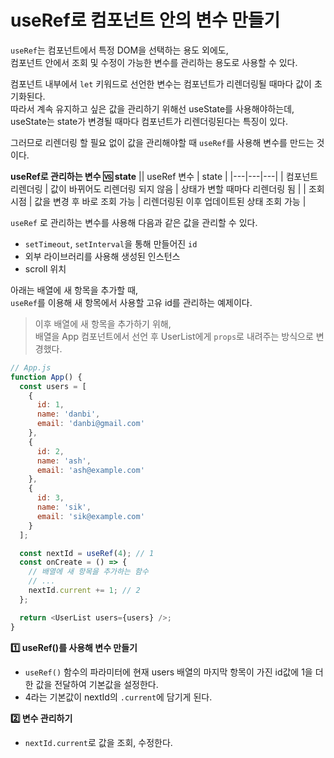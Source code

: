 # useRef로 컴포넌트 안의 변수 만들기


`useRef`는 컴포넌트에서 특정 DOM을 선택하는 용도 외에도,     
컴포넌트 안에서 조회 및 수정이 가능한 변수를 관리하는 용도로 사용할 수 있다.   

컴포넌트 내부에서 `let` 키워드로 선언한 변수는 컴포넌트가 리렌더링될 때마다 값이 초기화된다.     
따라서 계속 유지하고 싶은 값을 관리하기 위해선 useState를 사용해야하는데,     
useState는 state가 변경될 때마다 컴포넌트가 리렌더링된다는 특징이 있다. 

그러므로 리렌더링 할 필요 없이 값을 관리해야할 때 `useRef`를 사용해 변수를 만드는 것이다. 


**useRef로 관리하는 변수 🆚 state**
|| useRef 변수 | state |
|---|---|---|
| 컴포넌트 리렌더링 | 값이 바뀌어도 리렌더링 되지 않음 | 상태가 변할 때마다 리렌더링 됨 |
| 조회 시점 | 값을 변경 후 바로 조회 가능 | 리렌더링된 이후 업데이트된 상태 조회 가능 |


`useRef` 로 관리하는 변수를 사용해 다음과 같은 값을 관리할 수 있다.
- `setTimeout`, `setInterval`을 통해 만들어진 `id`
- 외부 라이브러리를 사용해 생성된 인스턴스
- scroll 위치



아래는 배열에 새 항목을 추가할 때,    
`useRef`를 이용해 새 항목에서 사용할 고유 id를 관리하는 예제이다.    

> 이후 배열에 새 항목을 추가하기 위해,    
> 배열을 App 컴포넌트에서 선언 후 UserList에게 `props`로 내려주는 방식으로 변경했다.


```js
// App.js
function App() {
  const users = [
    {
      id: 1,
      name: 'danbi',
      email: 'danbi@gmail.com'
    },
    {
      id: 2,
      name: 'ash',
      email: 'ash@example.com'
    },
    {
      id: 3,
      name: 'sik',
      email: 'sik@example.com'
    }
  ];

  const nextId = useRef(4); // 1 
  const onCreate = () => {
    // 배열에 새 항목을 추가하는 함수
    // ...
    nextId.current += 1; // 2
  };

  return <UserList users={users} />;
}
```

**1️⃣ useRef()를 사용해 변수 만들기**
- `useRef()` 함수의 파라미터에 현재 users 배열의 마지막 항목이 가진 id값에 1을 더한 값을 전달하여 기본값을 설정한다. 
- 4라는 기본값이 nextId의 `.current`에 담기게 된다.
  
**2️⃣ 변수 관리하기**
- `nextId.current`로 값을 조회, 수정한다. 
